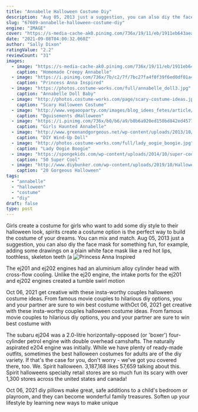 ```yaml
---
title: "Annabelle Halloween Costume Diy"
description: "Aug 05, 2013 just a suggestion, you can also diy the face mask for something fun, for example, adding some drawings on a plain white face mask like a red hot lips, toothless, skeleton teeth (a"
slug: "67609-annabelle-halloween-costume-diy"
engine: "IMAGE"
cover: "https://s-media-cache-ak0.pinimg.com/736x/19/11/eb/1911eb643aea4bbb6f1097bbb1f609a2.jpg"
date: "2021-09-08T04:00:32.060Z"
author: "Sally Dixon"
ratingValue: "2.2"
reviewCount: "31"
images:
  - image: "https://s-media-cache-ak0.pinimg.com/736x/19/11/eb/1911eb643aea4bbb6f1097bbb1f609a2.jpg"
    caption: "Homemade Creepy Annabelle"
  - image: "https://i.pinimg.com/736x/7b/c2/7f/7bc27fa4f0f39f6ed0df01a455992454--ana-costume-tutu-costumes.jpg"
    caption: "Princess Anna Inspired"
  - image: "https://photos.costume-works.com/full/annabelle_doll3.jpg"
    caption: "Annabelle Doll Baby"
  - image: "http://photos.costume-works.com/page/scary-costume-ideas.jpg"
    caption: "Scary Halloween Costume"
  - image: "http://www.vegaooparty.com/images/blog_idees_fetes/article/584x390/deguisements-d-halloween--les-nouveaux-personnages-a-incarner.jpg"
    caption: "Dguisements dHalloween"
  - image: "https://i.pinimg.com/736x/b0/b6/a9/b0b6a920ed150bd842ed45772e6f4974.jpg"
    caption: "Girls Haunted Annabelle"
  - image: "http://www.greenandgorgeous.net/wp-content/uploads/2013/10/windupdoll-tut1pin.png"
    caption: "DIY Wind-Up Doll"
  - image: "http://photos.costume-works.com/full/lady_oogie_boogie.jpg"
    caption: "Lady Oogie Boogie"
  - image: "https://spongekids.com/wp-content/uploads/2014/10/super-cool-costume-ideas/36-slenderman-costume.jpg"
    caption: "50 Super Cool"
  - image: "http://www.diybunker.com/wp-content/uploads/2019/10/HalloweenMakeup1.jpg"
    caption: "20 Gorgeous Halloween"
tags:
  - "annabelle"
  - "halloween"
  - "costume"
  - "diy"
draft: false
type: post
---
```


Girls create a costume for girls who want to add some diy style to their halloween look, spirits create a costume option is the perfect way to build the costume of your dreams. You can mix and match. Aug 05, 2013 just a suggestion, you can also diy the face mask for something fun, for example, adding some drawings on a plain white face mask like a red hot lips, toothless, skeleton teeth (a
![Princess Anna Inspired](https://i.pinimg.com/736x/7b/c2/7f/7bc27fa4f0f39f6ed0df01a455992454--ana-costume-tutu-costumes.jpg "Princess Anna Inspired")

The ej201 and ej202 engines had an aluminium alloy cylinder head with cross-flow cooling. Unlike the ej20 engine, the intake ports for the ej201 and ej202 engines created a tumble swirl motion
<!--inArticleAds-->

<!--galleryOne-->

Oct 06, 2021 get creative with these insta-worthy couples halloween costume ideas. From famous movie couples to hilarious diy options, you and your partner are sure to win best costume withOct 06, 2021 get creative with these insta-worthy couples halloween costume ideas. From famous movie couples to hilarious diy options, you and your partner are sure to win best costume with
<!--inArticleAds-->

<!--galleryTwo-->

The subaru ej204 was a 2.0-litre horizontally-opposed (or 'boxer') four-cylinder petrol engine with double overhead camshafts. The naturally aspirated e204 engine was initially. While we have plenty of ready-made outfits, sometimes the best halloween costumes for adults are of the diy variety. If that's the case for you, don't worry - we've got you covered there, too. We. Spirit halloween. 3,187,168 likes  57,659 talking about this. Spirit halloweens specialty retail stores are so much fun its scary with over 1,300 stores across the united states and canada!
<!--galleryThree-->

Oct 06, 2021 diy pillows make great, safe additions to a child's bedroom or playroom, and they can become wonderful family treasures. Soften up your lifestyle by learning new ways to make unique